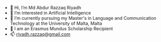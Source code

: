- 👋 Hi, I’m Md Abdur Razzaq Riyadh
- 👀 I’m interested in Artificial Intelligence
- 🌱 I’m currently pursuing my Master's in Language and Communication Technology at the University of Malta, Malta
- 🏅 I am an Erasmus Mundus Scholarship Recipient
- 📫 riyadh.razzaq@gmail.com

<!---
riyadhrazzaq/riyadhrazzaq is a ✨ special ✨ repository because its `README.md` (this file) appears on your GitHub profile.
You can click the Preview link to take a look at your changes.
--->
